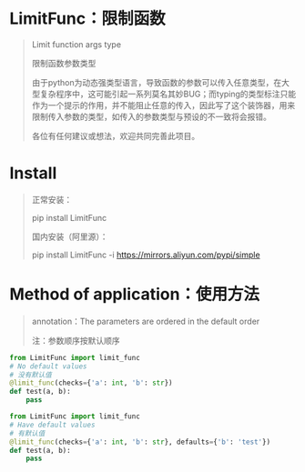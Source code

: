# LimitFunc：限制函数
> Limit function args type
>
> 限制函数参数类型
>
> 由于python为动态强类型语言，导致函数的参数可以传入任意类型，在大型复杂程序中，这可能引起一系列莫名其妙BUG；而typing的类型标注只能作为一个提示的作用，并不能阻止任意的传入，因此写了这个装饰器，用来限制传入参数的类型，如传入的参数类型与预设的不一致将会报错。
>
> 各位有任何建议或想法，欢迎共同完善此项目。



# Install

> 正常安装：
>
> pip install LimitFunc
>
> 国内安装（阿里源）：
>
> pip install LimitFunc -i https://mirrors.aliyun.com/pypi/simple



# Method of application：使用方法

> annotation：The parameters are ordered in the default order
>
> 注：参数顺序按默认顺序

```python
from LimitFunc import limit_func
# No default values
# 没有默认值
@limit_func(checks={'a': int, 'b': str})
def test(a, b):
    pass
```



```python
from LimitFunc import limit_func
# Have default values
# 有默认值
@limit_func(checks={'a': int, 'b': str}, defaults={'b': 'test'})
def test(a, b):
    pass
```

